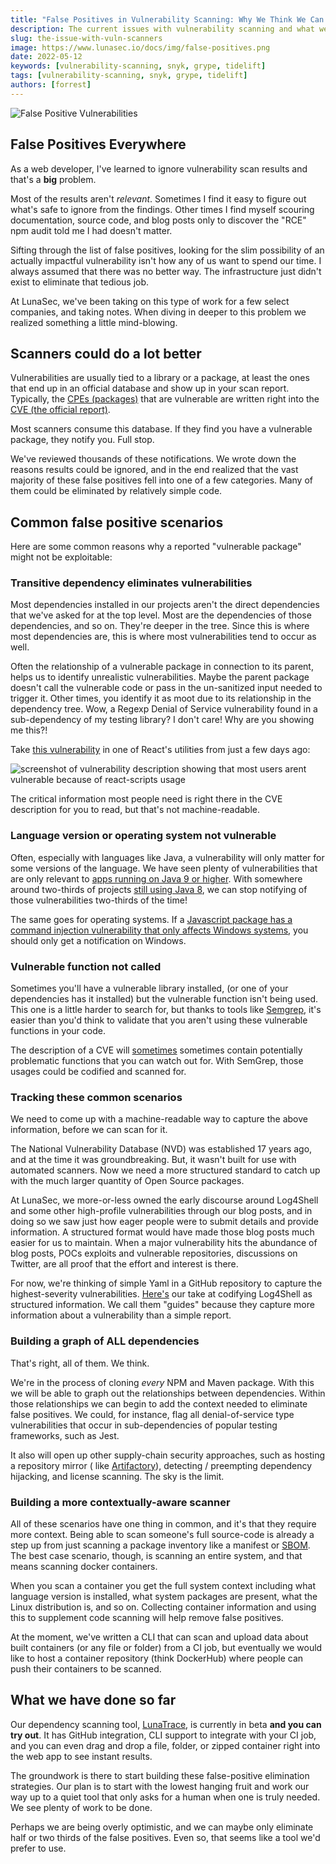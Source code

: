 ```yaml
---
title: "False Positives in Vulnerability Scanning: Why We Think We Can Do Better"
description: The current issues with vulnerability scanning and what we think we can do about it
slug: the-issue-with-vuln-scanners
image: https://www.lunasec.io/docs/img/false-positives.png
date: 2022-05-12
keywords: [vulnerability-scanning, snyk, grype, tidelift]
tags: [vulnerability-scanning, snyk, grype, tidelift]
authors: [forrest]
---
```


<!--
  ~ Copyright by LunaSec (owned by Refinery Labs, Inc)
  ~
  ~ Licensed under the Creative Commons Attribution-ShareAlike 4.0 International
  ~ (the "License"); you may not use this file except in compliance with the
  ~ License. You may obtain a copy of the License at
  ~
  ~ https://creativecommons.org/licenses/by-sa/4.0/legalcode
  ~
  ~ See the License for the specific language governing permissions and
  ~ limitations under the License.
  ~
-->

![False Positive Vulnerabilities](https://www.lunasec.io/docs/img/false-positives.png)

## False Positives Everywhere

As a web developer, I've learned to ignore vulnerability scan results and that's a **big** problem.

Most of the results aren't *relevant*. Sometimes I find it easy to figure out what's safe to ignore from the findings.
Other times
I find myself scouring documentation, source code, and blog posts only to discover the "RCE" npm audit told me I had
doesn't matter.

<!--truncate-->

Sifting through the list of false positives, looking
for the slim possibility of an actually impactful vulnerability isn't how any of us want to spend our time. I always
assumed
that there was no better way. The infrastructure just didn't exist to eliminate that tedious job.

At LunaSec,
we've been taking on this type of work for a few select companies, and taking notes. When diving in deeper to this
problem we realized something a little mind-blowing.

## Scanners could do a lot better

Vulnerabilities are usually tied to a library or a package, at least the ones that end up in an official database and
show up in your scan report.
Typically, the [CPEs (packages)](https://nvd.nist.gov/products/cpe) that are vulnerable are written right into the
[CVE (the official report)](https://www.cve.org/).

Most scanners consume this database. If they find you have a vulnerable package, they notify
you. Full stop.

We've reviewed thousands of these notifications. We wrote down the reasons results could be ignored, and in the end
realized that the vast majority of these false
positives fell into one of a few categories.
Many of them could be eliminated by relatively simple code.

## Common false positive scenarios

Here are some common reasons why a reported "vulnerable package" might not be exploitable:

### Transitive dependency eliminates vulnerabilities

Most dependencies installed in our projects aren't the direct dependencies that we've asked for at the top level. Most
are the dependencies of those dependencies, and so on.
They're deeper in the tree. Since this is where most dependencies are, this is where most vulnerabilities tend to occur
as well.

Often the relationship of a vulnerable package in connection to its parent, helps us to identify unrealistic
vulnerabilities.
Maybe the parent package doesn't call the vulnerable code or pass in the un-sanitized input needed to trigger it. Other
times,
you identify it as moot due to its relationship in the dependency tree. Wow, a Regexp Denial of Service vulnerability
found in a sub-dependency of my testing
library? I don't care! Why are you showing me this?!

Take [this vulnerability](https://nvd.nist.gov/vuln/detail/CVE-2021-24033) in one of React's utilities from just a few
days ago:

![screenshot of vulnerability description showing that most users arent vulnerable because of react-scripts usage](/img/react-vuln.png)

The critical information most people need is right there in the CVE description for you to read, but that's not
machine-readable.

### Language version or operating system not vulnerable

Often, especially with languages like Java, a vulnerability will only matter for some versions of the language. We have
seen plenty of vulnerabilities that are only relevant
to [apps running on Java 9 or higher](https://www.lunasec.io/docs/blog/spring-rce-vulnerabilities). With somewhere around two-thirds of
projects [still using Java 8](https://www.jetbrains.com/lp/devecosystem-2021/java/),
we can stop notifying of those vulnerabilities two-thirds of the time!

The same goes for operating systems. If a [Javascript package has a command injection vulnerability that only affects
Windows systems](https://nvd.nist.gov/vuln/detail/CVE-2021-42740), you should only get a notification on Windows.

### Vulnerable function not called

Sometimes you'll have a vulnerable library installed, (or one of your dependencies has it installed) but the vulnerable
function
isn't being used. This one is a little harder to search for, but thanks to tools like [Semgrep](https://semgrep.dev/),
it's easier than you'd think to validate that you
aren't using these vulnerable functions in your code.

The description of a CVE will [sometimes](https://github.com/advisories/GHSA-2gwj-7jmv-h26r) sometimes
contain potentially problematic functions that you can watch out for. With SemGrep, those usages
could be codified and scanned for.

### Tracking these common scenarios

We need to come up with a machine-readable way to capture the above information, before we can scan for it.

The National Vulnerability Database (NVD) was established 17 years ago, and at the time it was
groundbreaking. But, it wasn't built for use with automated scanners.
Now we need a more structured standard to catch up with the much larger quantity of Open Source packages.

At LunaSec, we more-or-less owned the early discourse around Log4Shell and some other high-profile vulnerabilities
through our blog posts, and in doing so
we saw just how eager
people were to submit details and provide information. A structured format would have made those blog posts much easier
for us to maintain.
When a major vulnerability hits the abundance of blog posts, POCs exploits and vulnerable repositories, discussions on
Twitter, are all proof that the effort and interest
is there.

For now, we're thinking of simple Yaml in a GitHub repository to capture the highest-severity
vulnerabilities. [Here's](https://github.com/lunasec-io/lunasec/blob/master/guides/LUNATOPIC-20220422-1-TEST-TOPIC/metadata.yaml)
our take at codifying Log4Shell as structured information. We call them "guides" because they capture more information about 
a vulnerability than a simple report.

### Building a graph of ALL dependencies

That's right, all of them. We think.

We're in the process of cloning *every* NPM and Maven package.
With this we will be able to graph out the relationships between dependencies. Within those relationships we can begin
to add the context needed to eliminate false positives.
We could, for instance, flag all denial-of-service type vulnerabilities that occur in sub-dependencies of popular
testing frameworks, such as Jest.

It also will open up other supply-chain security approaches, such as hosting a repository mirror (
like [Artifactory](https://jfrog.com/artifactory/)),
detecting / preempting dependency hijacking, and license scanning. The sky is the limit.

### Building a more contextually-aware scanner

All of these scenarios have one thing in common, and it's that they require more context. Being able to scan someone's
full source-code is already a step up
from just scanning a package inventory like a manifest or [SBOM](https://www.ntia.gov/SBOM). The best case scenario,
though, is scanning an entire system, and that means scanning docker containers.

When you scan a container you get the full system context including what language version is installed, what system
packages are present, what the Linux distribution is, and so on. Collecting container information and using this
to supplement code scanning will help remove false positives.

At the moment, we've written a CLI that can scan and upload data about built containers (or any file or folder) from a
CI job, but eventually
we would like to host a container repository (think DockerHub) where people can push their containers to be scanned.

## What we have done so far

Our dependency scanning tool, [LunaTrace](https://lunatrace.lunasec.io/), is currently in beta **and you can try
out**. It has GitHub integration,
CLI support to integrate with your CI job, and you can even drag and drop a file, folder, or zipped container right into
the web app to see instant results.

The groundwork is there to start building these false-positive elimination strategies.
Our plan is to start with the lowest hanging fruit and work our way up to a quiet tool that only asks for a human when
one is truly needed. We see plenty of work to be done.

Perhaps we are being overly optimistic, and we can maybe only eliminate half or two thirds of the false positives. Even
so, that seems like a tool we'd prefer to use.
